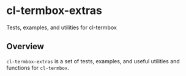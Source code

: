 # cl-termbox-extras
Tests, examples, and utilities for cl-termbox

Overview
--------

`cl-termbox-extras` is a set of tests, examples, and useful utilities and functions for `cl-termbox`.
